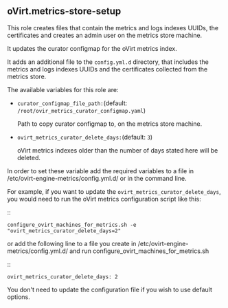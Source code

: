 ## oVirt.metrics-store-setup

This role creates files that contain the metrics and logs indexes UUIDs,
the certificates and creates an admin user on the metrics store machine.

It updates the curator configmap for the oVirt metrics index.

It adds an additional file to the `config.yml.d` directory,
that includes the metrics and logs indexes UUIDs and the certificates
collected from the metrics store.

The available variables for this role are:
- `curator_configmap_file_path:`(default: `/root/ovir_metrics_curator_configmap.yaml`)

   Path to copy curator configmap to, on the metrics store machine.

- `ovirt_metrics_curator_delete_days:`(default: `3`)

   oVirt metrics indexes older than the number of days stated here will be deleted.

In order to set these variable add the required variables to a file in
/etc/ovirt-engine-metrics/config.yml.d/ or in the command line.

For example, if you want to update the `ovirt_metrics_curator_delete_days`,
you would need to run the oVirt metrics configuration script like this:

::


    configure_ovirt_machines_for_metrics.sh -e "ovirt_metrics_curator_delete_days=2"


or add the following line to a file you create in /etc/ovirt-engine-metrics/config.yml.d/
and run configure_ovirt_machines_for_metrics.sh

::

    ovirt_metrics_curator_delete_days: 2

You don't need to update the configuration file if you wish to use default options.
